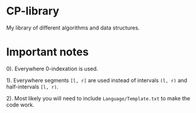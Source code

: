 # CP-library
My library of different algorithms and data structures.

# Important notes
0). Everywhere 0-indexation is used.

1). Everywhere segments `[l, r]` are used instead of intervals `(l, r)` and half-intervals `[l, r)`.

2). Most likely you will need to include `Language/Template.txt` to make the code work.